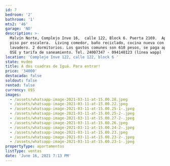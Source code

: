 ```yaml
---
id: 7
bedroom: '2'
bathroom: '1'
mts2: '46'
garage: 'NO'
description: >-
  Malvín Norte, Complejo Inve 16,  calle 122, Block 6. Puerta 2169.  Apto en 3er
  piso por escalera.  Living comedor, baño reciclado, cocina nueva con terraza
  lavadero. 2 dormitorios. Los gastos comunes son 610 pesos, se paga aparte la
  OSE y tarifa de saneamiento. Tel. 24007347 - 094140123 (línea wapp)
location: 'Complejo Inve 122, calle 122, block 6 '
state: mvdeo
title: A dos cuadras de Iguá. Para entrar!
price: '34000'
destacada: false
soldout: false
rented: false
currency: U$S
images:
  - /assets/whatsapp-image-2021-03-11-at-15.00.28.jpeg
  - /assets/whatsapp-image-2021-03-11-at-15.00.22.jpeg
  - /assets/whatsapp-image-2021-03-11-at-15.00.25-1-.jpeg
  - /assets/whatsapp-image-2021-03-11-at-15.00.25-2-.jpeg
  - /assets/whatsapp-image-2021-03-11-at-15.00.27-2-.jpeg
  - /assets/whatsapp-image-2021-03-11-at-15.00.26.jpeg
  - /assets/whatsapp-image-2021-03-11-at-15.00.24-2-.jpeg
  - /assets/whatsapp-image-2021-03-11-at-15.00.23.jpeg
  - /assets/whatsapp-image-2021-03-11-at-15.00.23-2-.jpeg
  - /assets/whatsapp-image-2021-03-11-at-15.00.23-1-.jpeg
propertyType: apartamentos
listType: ventas
date: 'June 16, 2021 7:13 PM'
---
```


